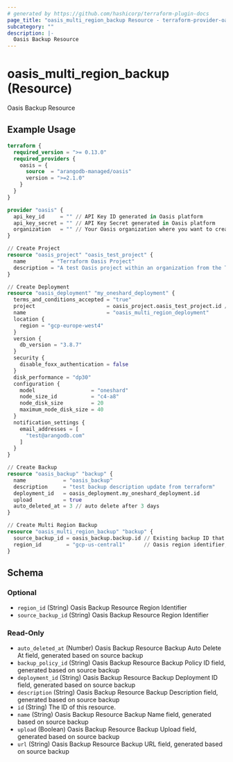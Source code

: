 ```yaml
---
# generated by https://github.com/hashicorp/terraform-plugin-docs
page_title: "oasis_multi_region_backup Resource - terraform-provider-oasis"
subcategory: ""
description: |-
  Oasis Backup Resource
---
```


# oasis_multi_region_backup (Resource)

Oasis Backup Resource

## Example Usage

```terraform
terraform {
  required_version = ">= 0.13.0"
  required_providers {
    oasis = {
      source  = "arangodb-managed/oasis"
      version = ">=2.1.0"
    }
  }
}

provider "oasis" {
  api_key_id     = "" // API Key ID generated in Oasis platform
  api_key_secret = "" // API Key Secret generated in Oasis platform
  organization   = "" // Your Oasis organization where you want to create the resources
}

// Create Project
resource "oasis_project" "oasis_test_project" {
  name        = "Terraform Oasis Project"
  description = "A test Oasis project within an organization from the Terraform Provider"
}

// Create Deployment
resource "oasis_deployment" "my_oneshard_deployment" {
  terms_and_conditions_accepted = "true"
  project                       = oasis_project.oasis_test_project.id // Project id where deployment will be created
  name                          = "oasis_multi_region_deployment"
  location {
    region = "gcp-europe-west4"
  }
  version {
    db_version = "3.8.7"
  }
  security {
    disable_foxx_authentication = false
  }
  disk_performance = "dp30"
  configuration {
    model                  = "oneshard"
    node_size_id           = "c4-a8"
    node_disk_size         = 20
    maximum_node_disk_size = 40
  }
  notification_settings {
    email_addresses = [
      "test@arangodb.com"
    ]
  }
}

// Create Backup
resource "oasis_backup" "backup" {
  name            = "oasis_backup"
  description     = "test backup description update from terraform"
  deployment_id   = oasis_deployment.my_oneshard_deployment.id
  upload          = true
  auto_deleted_at = 3 // auto delete after 3 days
}

// Create Multi Region Backup
resource "oasis_multi_region_backup" "backup" {
  source_backup_id = oasis_backup.backup.id // Existing backup ID that is already uploaded
  region_id        = "gcp-us-central1"      // Oasis region identifier, which is other than the deployment region
}
```

<!-- schema generated by tfplugindocs -->
## Schema

### Optional

- `region_id` (String) Oasis Backup Resource Region Identifier
- `source_backup_id` (String) Oasis Backup Resource Region Identifier

### Read-Only

- `auto_deleted_at` (Number) Oasis Backup Resource Backup Auto Delete At field, generated based on source backup
- `backup_policy_id` (String) Oasis Backup Resource Backup Policy ID field, generated based on source backup
- `deployment_id` (String) Oasis Backup Resource Backup Deployment ID field, generated based on source backup
- `description` (String) Oasis Backup Resource Backup Description field, generated based on source backup
- `id` (String) The ID of this resource.
- `name` (String) Oasis Backup Resource Backup Name field, generated based on source backup
- `upload` (Boolean) Oasis Backup Resource Backup Upload field, generated based on source backup
- `url` (String) Oasis Backup Resource Backup URL field, generated based on source backup



